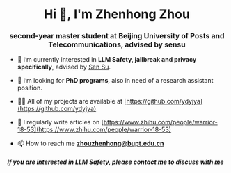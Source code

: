 <h1 align="center">Hi 👋, I'm Zhenhong Zhou</h1>
<h3 align="center">second-year master student at Beijing University of Posts and Telecommunications, advised by sensu</h3>

- 🔭 I’m currently interested in **LLM Safety, jailbreak and privacy specifically**, advised by [Sen Su](https://scholar.google.com/citations?user=JaDhAfsAAAAJ).

- 🤝 I’m looking for **PhD programs**, also in need of a research assistant position.

- 👨‍💻 All of my projects are available at [https://github.com/ydyjya](https://github.com/ydyjya)

- 📝 I regularly write articles on [https://www.zhihu.com/people/warrior-18-53](https://www.zhihu.com/people/warrior-18-53)

- 📫 How to reach me **zhouzhenhong@bupt.edu.cn**

<h5 align="left">If you are interested in LLM Safety, please contact me to discuss with me</h3>
<p align="left">
</p>